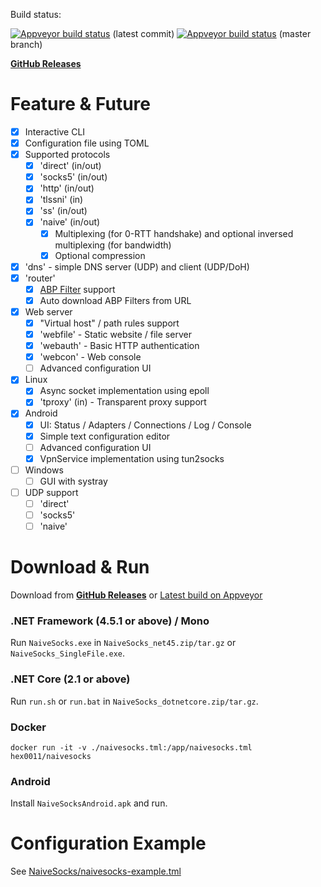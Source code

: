 Build status:

[![Appveyor build status](https://ci.appveyor.com/api/projects/status/brdxtqcek50ny38b?svg=true)](https://ci.appveyor.com/project/hex11/naive) (latest commit)
[![Appveyor build status](https://ci.appveyor.com/api/projects/status/brdxtqcek50ny38b/branch/master?svg=true)](https://ci.appveyor.com/project/hex11/naive/branch/master) (master branch)

[**GitHub Releases**](https://github.com/hex11/Naive/releases)

# Feature & Future

- [x] Interactive CLI
- [x] Configuration file using TOML
- [x] Supported protocols
  - [x] 'direct' (in/out)
  - [x] 'socks5' (in/out)
  - [x] 'http' (in/out)
  - [x] 'tlssni' (in)
  - [x] 'ss' (in/out)
  - [x] 'naive' (in/out)
    - [x] Multiplexing (for 0-RTT handshake) and optional inversed multiplexing (for bandwidth)
    - [x] Optional compression
- [x] 'dns' - simple DNS server (UDP) and client (UDP/DoH)
- [x] 'router'
  - [x] [ABP Filter](https://adblockplus.org/filter-cheatsheet) support
  - [x] Auto download ABP Filters from URL
- [x] Web server
  - [x] "Virtual host" / path rules support
  - [x] 'webfile' - Static website / file server
  - [x] 'webauth' - Basic HTTP authentication
  - [x] 'webcon' - Web console
  - [ ] Advanced configuration UI
- [x] Linux
  - [x] Async socket implementation using epoll
  - [x] 'tproxy' (in) - Transparent proxy support
- [x] Android
  - [x] UI: Status / Adapters / Connections / Log / Console
  - [x] Simple text configuration editor
  - [ ] Advanced configuration UI
  - [x] VpnService implementation using tun2socks
- [ ] Windows
  - [ ] GUI with systray
- [ ] UDP support
  - [ ] 'direct'
  - [ ] 'socks5'
  - [ ] 'naive'

# Download & Run

Download from
[**GitHub Releases**](https://github.com/hex11/Naive/releases)
or
[Latest build on Appveyor](https://ci.appveyor.com/project/hex11/naive/build/artifacts)

### .NET Framework (4.5.1 or above) / Mono

Run `NaiveSocks.exe` in `NaiveSocks_net45.zip/tar.gz` or `NaiveSocks_SingleFile.exe`.

### .NET Core (2.1 or above)

Run `run.sh` or `run.bat` in `NaiveSocks_dotnetcore.zip/tar.gz`.

### Docker

```
docker run -it -v ./naivesocks.tml:/app/naivesocks.tml hex0011/naivesocks
```

### Android

Install `NaiveSocksAndroid.apk` and run.

# Configuration Example

See [NaiveSocks/naivesocks-example.tml](NaiveSocks/naivesocks-example.tml)
